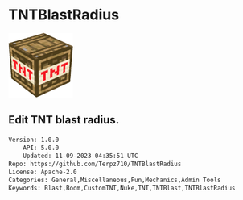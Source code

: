 # TNTBlastRadius
<img src="https://raw.githubusercontent.com/Terpz710/TNTBlastRadius/40d92f9501ed08357aae098a27587c1727df5de9/icon.png" width="128" height="128" />

## Edit TNT blast radius.
```properties
Version: 1.0.0
    API: 5.0.0
    Updated: 11-09-2023 04:35:51 UTC
Repo: https://github.com/Terpz710/TNTBlastRadius
License: Apache-2.0
Categories: General,Miscellaneous,Fun,Mechanics,Admin Tools
Keywords: Blast,Boom,CustomTNT,Nuke,TNT,TNTBlast,TNTBlastRadius
```